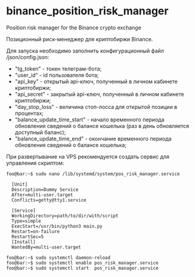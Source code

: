# binance_position_risk_manager
Position risk manager for the Binance crypto exchange


Позиционный риск-менеджер для криптобиржи Binance.

Для запуска необходимо заполнить конфигурационный файл /json/config.json: <br>

* "tg_token"                  - токен телеграм-бота;
* "user_id"                   - id пользователя бота;
* "api_key"                   - открытый api-ключ, полученный в личном кабинете криптобиржи;
* "api_secret"                - закрытый api-ключ, полученный в личном кабинете криптобиржи;
* "day_stop_loss"             - величина стоп-лосса для открытой позиции в процентах;
* "balance_update_time_start" - начало временного периода обновления сведений о балансе кошелька (раз в день обновляется доступный баланс);
* "balance_update_time_end"   - окончание временного периода обновления сведений о балансе кошелька;

При развертывание на VPS рекомендуется создать сервис для управления скриптом: <br>
```console
foo@bar:~$ sudo nano /lib/systemd/system/pos_risk_manager.service
```

```
  [Unit]
  Description=Dummy Service
  After=multi-user.target
  Conflicts=getty@tty1.service
  
  [Service]
  WorkingDirectory=path/to/dir/with/script
  Type=simple
  ExecStart=/usr/bin/python3 main.py
  Restart=on-failure
  RestartSec=5
  [Install]
  WantedBy=multi-user.target

```
```console
foo@bar:~$ sudo systemctl daemon-reload
foo@bar:~$ sudo systemctl enable pos_risk_manager.service
foo@bar:~$ sudo systemctl start  pos_risk_manager.service
```
